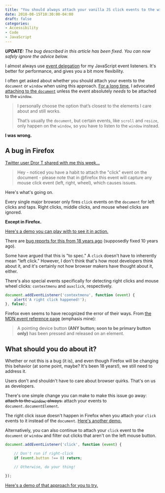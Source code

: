 ```yaml
---
title: "You should always attach your vanilla JS click events to the window"
date: 2018-08-15T10:30:00-04:00
draft: false
categories:
- Accessibility
- Code
- JavaScript
---
```


_**UPDATE:** The bug described in this article has been fixed. You can now safely ignore the advice below._

I almost always use [event delegation](/checking-event-target-selectors-with-event-bubbling-in-vanilla-javascript/) for my JavaScript event listeners. It's better for performance, and gives you a bit more flexibility.

I often get asked about whether you should attach your events to the `document` or `window` when using this approach. [For a long time](/document-vs-window-in-javascript/), I advocated [attaching to the `document`](/should-you-attach-your-event-to-the-window-or-document-when-using-event-delegation/) unless the event absolutely *needs* to be attached to the `window`.

> I personally choose the option that’s closest to the elements I care about and still works.
>
> That’s usually the `document`, but certain events, like `scroll` and `resize`, only happen on the `window`, so you have to listen to the `window` instead.

**I was wrong.**

## A bug in Firefox

[Twitter user Dror T shared with me this week...](https://twitter.com/dror3go/status/1029347428791672832)

> Hey - noticed you have a habit to attach the "click" event on the document - please note that in @firefox this event will capture any mouse click event (left, right, wheel), which causes issues.

Here's what's going on.

Every single major browser only fires `click` events on the `document` for left clicks and taps. Right clicks, middle clicks, and mouse wheel clicks are ignored.

**Except in Firefox.**

[Here's a demo you can play with to see it in action.](https://codepen.io/cferdinandi/pen/ejaVza)

<p data-height="265" data-theme-id="light" data-slug-hash="ejaVza" data-default-tab="js,result" data-user="cferdinandi" data-pen-title="Click Event Delegation on the Document" class="codepen"></p>

There are [bug reports for this from 18 years ago](https://bugzilla.mozilla.org/show_bug.cgi?id=71705) (supposedly fixed 10 years ago).

Some have argued that this is "to spec." A `click` doesn't have to inherently mean "left click." However, I don't think that's how most developers think about it, and it's certainly not how browser makers have thought about it, either.

There's also special events specifically for detecting right clicks and mouse wheel clicks: `contextmenu` and `auxclick`, respectively.

```js
document.addEventListener('contextmenu', function (event) {
	alert('A right click happened!');
}, false);
```

Firefox even seems to have recognized the error of their ways. From [the MDN event reference page](https://developer.mozilla.org/en-US/docs/Web/Events#Most_Common_Categories) (emphasis mine):

> A pointing device button **(ANY button; soon to be primary button only)** has been pressed and released on an element.

## What should you do about it?

Whether or not this is a bug (it is), and even though Firefox will be changing this behavior (at some point, maybe? It's been 18 years!), we still need to address it.

Users don't and shouldn't have to care about browser quirks. That's on us as developers.

There's one simple change you can make to make this issue go away: ~~attach to the `window`, always.~~ attach your events to `document.documentElement`.

The right click issue doesn't happen in Firefox when you attach your `click` events to it instead of the `document`. [Here's another demo.](https://codepen.io/cferdinandi/pen/bjyLvm)

<p data-height="265" data-theme-id="light" data-slug-hash="bjyLvm" data-default-tab="js,result" data-user="cferdinandi" data-pen-title="Click Event Delegation on the Window" class="codepen"></p>

Alternatively, you can also continue to attach your `click` event to the `document` or `window` and filter out clicks that aren't on the left mouse button.

```js
document.addEventListener('click', function (event) {

	// Don't run if right-click
	if (event.button !== 0) return;

	// Otherwise, do your thing!

});
```

[Here's a demo of that approach for you to try.](https://codepen.io/cferdinandi/pen/KBLGzG)

<p data-height="265" data-theme-id="light" data-slug-hash="KBLGzG" data-default-tab="js,result" data-user="cferdinandi" data-pen-title="Click event delegation filtering out everything but left clicks" class="codepen"></p>